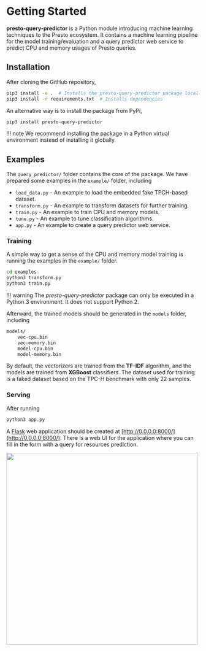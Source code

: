 # Getting Started

**presto-query-predictor** is a Python module introducing machine learning
techniques to the Presto ecosystem. It contains a machine learning pipeline for
the model training/evaluation and a query predictor web service to predict CPU
and memory usages of Presto queries.

## Installation

After cloning the GitHub repository,

``` bash
pip3 install -e .  # Installs the presto-query-predictor package locally
pip3 install -r requirements.txt  # Installs dependencies
```

An alternative way is to install the package from PyPi,

``` bash
pip3 install presto-query-predictor
```

!!! note
    We recommend installing the package in a Python virtual environment instead
    of installing it globally.

## Examples

The `query_predictor/` folder contains the core of the package. We have prepared
some examples in the `example/` folder, including

* `load_data.py` - An example to load the embedded fake TPCH-based dataset.
* `transform.py` - An example to transform datasets for further training.
* `train.py` - An example to train CPU and memory models.
* `tune.py` - An example to tune classification algorithms.
* `app.py` - An example to create a query predictor web service.

### Training

A simple way to get a sense of the CPU and memory model training is running the
examples in the `example/` folder.

``` bash
cd examples
python3 transform.py
python3 train.py
```

!!! warning
    The *presto-query-predictor* package can only be executed in a Python 3
    environment. It does not support Python 2.

Afterward, the trained models should be generated in the `models` folder, including

``` bash
models/
    vec-cpu.bin
    vec-memory.bin
    model-cpu.bin
    model-memory.bin
```

By default, the vectorizers are trained from the **TF-IDF** algorithm, and the models
are trained from **XGBoost** classifiers. The dataset used for training is a
faked dataset based on the TPC-H benchmark with only 22 samples.

### Serving

After running

``` bash
python3 app.py
```

A [Flask](https://flask.palletsprojects.com/) web application should be created
at [http://0.0.0.0:8000/](http://0.0.0.0:8000/).
There is a web UI for the application where you can fill in the form with a
query for resources prediction.

<img src="/img/web-app.png" width="500">
